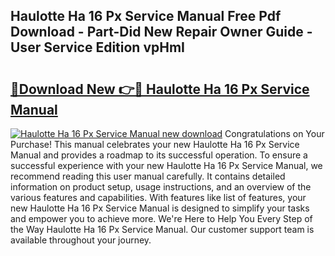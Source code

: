 ## Haulotte Ha 16 Px Service Manual Free Pdf Download - Part-Did New Repair Owner Guide - User Service Edition vpHmI

# <h2><a href="http://bc46834.oget.top/?id=Haulotte+Ha+16+Px+Service+Manual">🔗Download New 👉🔴 Haulotte Ha 16 Px Service Manual</a></h2>

[![Haulotte Ha 16 Px Service Manual new download](https://i.imgur.com/5g1atiW.png)](http://bc46834.oget.top/?id=Haulotte+Ha+16+Px+Service+Manual)
Congratulations on Your Purchase! This manual celebrates your new Haulotte Ha 16 Px Service Manual and provides a roadmap to its successful operation. To ensure a successful experience with your new Haulotte Ha 16 Px Service Manual, we recommend reading this user manual carefully. It contains detailed information on product setup, usage instructions, and an overview of the various features and capabilities. With features like list of features, your new Haulotte Ha 16 Px Service Manual is designed to simplify your tasks and empower you to achieve more. We're Here to Help You Every Step of the Way Haulotte Ha 16 Px Service Manual. Our customer support team is available throughout your journey.
